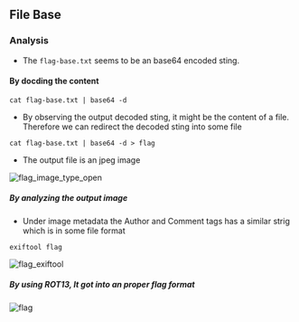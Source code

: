 ## File Base

### Analysis

* The `flag-base.txt` seems to be an base64 encoded sting.

#### By docding the content

```
cat flag-base.txt | base64 -d
```

* By observing the output decoded sting, it might be the content of a file. Therefore we can redirect the decoded sting into some file

```
cat flag-base.txt | base64 -d > flag
```

* The output file is an jpeg image

![flag_image_type_open](https://github.com/shybu9/THE_HACKERS_MEETUP/blob/main/writeups/december/secret_chat/flag_image_type_open.png)<br>

##### By analyzing the output image

* Under image metadata the Author and Comment tags has a similar strig which is in some file format

```
exiftool flag
```

![flag_exiftool](https://github.com/shybu9/THE_HACKERS_MEETUP/blob/main/writeups/december/secret_chat/flag_exiftool.png)<br>

##### By using ROT13, It got into an proper flag format

![flag](https://github.com/shybu9/THE_HACKERS_MEETUP/blob/main/writeups/december/secret_chat/flag.png)<br>
